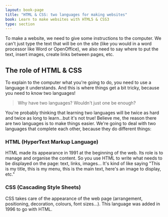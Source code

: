 ```yaml
---
layout: book-page
title: "HTML & CSS: two languages for making websites"
book: Learn to make websites with HTML5 & CSS3
type: section
---
```



To make a website, we need to give some instructions to the computer. We can't just type the text that will be on the site (like you would in a word processor like Word or OpenOffice), we also need to say where to put the text, insert images, create links between pages, etc.

## The role of HTML & CSS
To explain to the computer what you're going to do, you need to use a language it understands. And this is where things get a bit tricky, because you need to know two languages!

> Why have two languages? Wouldn't just one be enough?

You're probably thinking that learning two languages will be twice as hard and twice as long to learn...but it's not true! Believe me, the reason there are two languages is to make things easier. We're going to deal with two languages that complete each other, because they do different things:

### HTML (HyperText Markup Language)
HTML made its appearance in 1991 at the beginning of the web. Its role is to manage and organise the content. So you use HTML to write what needs to be displayed on the page: text, links, images... It's kind of like saying "This is my title, this is my menu, this is the main text, here's an image to display, etc."

### CSS (Cascading Style Sheets)
CSS takes care of the appearance of the web page (arrangement, positioning, decoration, colours, font sizes...). This language was added in 1996 to go with HTML.


